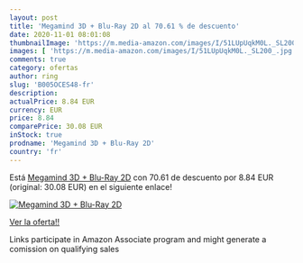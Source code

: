 ```yaml
---
layout: post
title: 'Megamind 3D + Blu-Ray 2D al 70.61 % de descuento'
date: 2020-11-01 08:01:08
thumbnailImage: 'https://m.media-amazon.com/images/I/51LUpUqkM0L._SL200_.jpg'
images: [ 'https://m.media-amazon.com/images/I/51LUpUqkM0L._SL200_.jpg' ]
comments: true
category: ofertas
author: ring
slug: 'B005OCES48-fr'
description:
actualPrice: 8.84 EUR
currency: EUR
price: 8.84
comparePrice: 30.08 EUR
inStock: true
prodname: 'Megamind 3D + Blu-Ray 2D'
country: 'fr'
---
```


Está [Megamind 3D + Blu-Ray 2D](https://www.amazon.fr/dp/B005OCES48/?tag=tolees0d-21) con 70.61 de descuento por 8.84 EUR (original: 30.08 EUR) en el siguiente enlace!

[![Megamind 3D + Blu-Ray 2D](https://m.media-amazon.com/images/I/51LUpUqkM0L._SL200_.jpg)](https://www.amazon.fr/dp/B005OCES48/?tag=tolees0d-21)

[Ver la oferta!!](https://www.amazon.fr/dp/B005OCES48/?tag=tolees0d-21)

Links participate in Amazon Associate program and might generate a comission on qualifying sales


